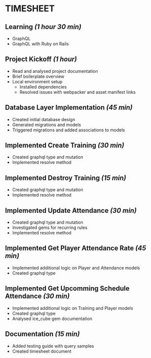 # TIMESHEET

## Learning <i>(1 hour 30 min)</i>
- GraphQL
- GraphQL with Ruby on Rails

## Project Kickoff <i>(1 hour)</i>
- Read and analysed project documentation
- Brief boilerplate overview
- Local environment setup
  - Installed dependencies
  - Resolved issues with webpacker and asset manifest links

## Database Layer Implementation <i>(45 min)</i>
- Created initial database design
- Generated migrations and models
- Triggered migrations and added associations to models

## Implemented Create Training <i>(30 min)</i>
- Created graphql type and mutation
- Implemented resolve method

## Implemented Destroy Training  <i>(15 min)</i>
- Created graphql type and mutation
- Implemented resolve method

## Implemented Update Attendance <i>(30 min)</i>
- Created graphql type and mutation
- Investigated gems for recurring rules
- Implemented resolve method

## Implemented Get Player Attendance Rate <i>(45 min)</i>
- Implemented additional logic on Player and Attendance models
- Created graphql type

## Implemented Get Upcomming Schedule Attendance <i>(30 min)</i>
- Implemented additional logic on Training and Player models
- Created graphql type
- Analysed ice_cube gem documentation

## Documentation <i>(15 min)</i>
- Added testing guide with query samples
- Created timesheet document